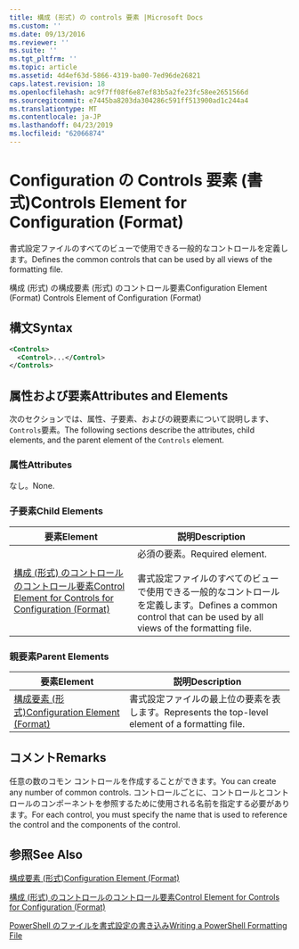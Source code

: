 ```yaml
---
title: 構成 (形式) の controls 要素 |Microsoft Docs
ms.custom: ''
ms.date: 09/13/2016
ms.reviewer: ''
ms.suite: ''
ms.tgt_pltfrm: ''
ms.topic: article
ms.assetid: 4d4ef63d-5866-4319-ba00-7ed96de26821
caps.latest.revision: 18
ms.openlocfilehash: ac9f7ff08f6e87ef83b5a2fe23fc58ee2651566d
ms.sourcegitcommit: e7445ba8203da304286c591ff513900ad1c244a4
ms.translationtype: MT
ms.contentlocale: ja-JP
ms.lasthandoff: 04/23/2019
ms.locfileid: "62066874"
---
```

# <a name="controls-element-for-configuration-format"></a><span data-ttu-id="bfe00-102">Configuration の Controls 要素 (書式)</span><span class="sxs-lookup"><span data-stu-id="bfe00-102">Controls Element for Configuration (Format)</span></span>

<span data-ttu-id="bfe00-103">書式設定ファイルのすべてのビューで使用できる一般的なコントロールを定義します。</span><span class="sxs-lookup"><span data-stu-id="bfe00-103">Defines the common controls that can be used by all views of the formatting file.</span></span>

<span data-ttu-id="bfe00-104">構成 (形式) の構成要素 (形式) のコントロール要素</span><span class="sxs-lookup"><span data-stu-id="bfe00-104">Configuration Element (Format) Controls Element of Configuration (Format)</span></span>

## <a name="syntax"></a><span data-ttu-id="bfe00-105">構文</span><span class="sxs-lookup"><span data-stu-id="bfe00-105">Syntax</span></span>

```xml
<Controls>
  <Control>...</Control>
</Controls>
```

## <a name="attributes-and-elements"></a><span data-ttu-id="bfe00-106">属性および要素</span><span class="sxs-lookup"><span data-stu-id="bfe00-106">Attributes and Elements</span></span>

<span data-ttu-id="bfe00-107">次のセクションでは、属性、子要素、およびの親要素について説明します、`Controls`要素。</span><span class="sxs-lookup"><span data-stu-id="bfe00-107">The following sections describe the attributes, child elements, and the parent element of the `Controls` element.</span></span>

### <a name="attributes"></a><span data-ttu-id="bfe00-108">属性</span><span class="sxs-lookup"><span data-stu-id="bfe00-108">Attributes</span></span>

<span data-ttu-id="bfe00-109">なし。</span><span class="sxs-lookup"><span data-stu-id="bfe00-109">None.</span></span>

### <a name="child-elements"></a><span data-ttu-id="bfe00-110">子要素</span><span class="sxs-lookup"><span data-stu-id="bfe00-110">Child Elements</span></span>

|<span data-ttu-id="bfe00-111">要素</span><span class="sxs-lookup"><span data-stu-id="bfe00-111">Element</span></span>|<span data-ttu-id="bfe00-112">説明</span><span class="sxs-lookup"><span data-stu-id="bfe00-112">Description</span></span>|
|-------------|-----------------|
|[<span data-ttu-id="bfe00-113">構成 (形式) のコントロールのコントロール要素</span><span class="sxs-lookup"><span data-stu-id="bfe00-113">Control Element for Controls for Configuration (Format)</span></span>](./control-element-for-controls-for-configuration-format.md)|<span data-ttu-id="bfe00-114">必須の要素。</span><span class="sxs-lookup"><span data-stu-id="bfe00-114">Required element.</span></span><br /><br /> <span data-ttu-id="bfe00-115">書式設定ファイルのすべてのビューで使用できる一般的なコントロールを定義します。</span><span class="sxs-lookup"><span data-stu-id="bfe00-115">Defines a common control that can be used by all views of the formatting file.</span></span>|

### <a name="parent-elements"></a><span data-ttu-id="bfe00-116">親要素</span><span class="sxs-lookup"><span data-stu-id="bfe00-116">Parent Elements</span></span>

|<span data-ttu-id="bfe00-117">要素</span><span class="sxs-lookup"><span data-stu-id="bfe00-117">Element</span></span>|<span data-ttu-id="bfe00-118">説明</span><span class="sxs-lookup"><span data-stu-id="bfe00-118">Description</span></span>|
|-------------|-----------------|
|[<span data-ttu-id="bfe00-119">構成要素 (形式)</span><span class="sxs-lookup"><span data-stu-id="bfe00-119">Configuration Element (Format)</span></span>](./configuration-element-format.md)|<span data-ttu-id="bfe00-120">書式設定ファイルの最上位の要素を表します。</span><span class="sxs-lookup"><span data-stu-id="bfe00-120">Represents the top-level element of a formatting file.</span></span>|

## <a name="remarks"></a><span data-ttu-id="bfe00-121">コメント</span><span class="sxs-lookup"><span data-stu-id="bfe00-121">Remarks</span></span>

<span data-ttu-id="bfe00-122">任意の数のコモン コントロールを作成することができます。</span><span class="sxs-lookup"><span data-stu-id="bfe00-122">You can create any number of common controls.</span></span> <span data-ttu-id="bfe00-123">コントロールごとに、コントロールとコントロールのコンポーネントを参照するために使用される名前を指定する必要があります。</span><span class="sxs-lookup"><span data-stu-id="bfe00-123">For each control, you must specify the name that is used to reference the control and the components of the control.</span></span>

## <a name="see-also"></a><span data-ttu-id="bfe00-124">参照</span><span class="sxs-lookup"><span data-stu-id="bfe00-124">See Also</span></span>

[<span data-ttu-id="bfe00-125">構成要素 (形式)</span><span class="sxs-lookup"><span data-stu-id="bfe00-125">Configuration Element (Format)</span></span>](./configuration-element-format.md)

[<span data-ttu-id="bfe00-126">構成 (形式) のコントロールのコントロール要素</span><span class="sxs-lookup"><span data-stu-id="bfe00-126">Control Element for Controls for Configuration (Format)</span></span>](./control-element-for-controls-for-configuration-format.md)

[<span data-ttu-id="bfe00-127">PowerShell のファイルを書式設定の書き込み</span><span class="sxs-lookup"><span data-stu-id="bfe00-127">Writing a PowerShell Formatting File</span></span>](./writing-a-powershell-formatting-file.md)
